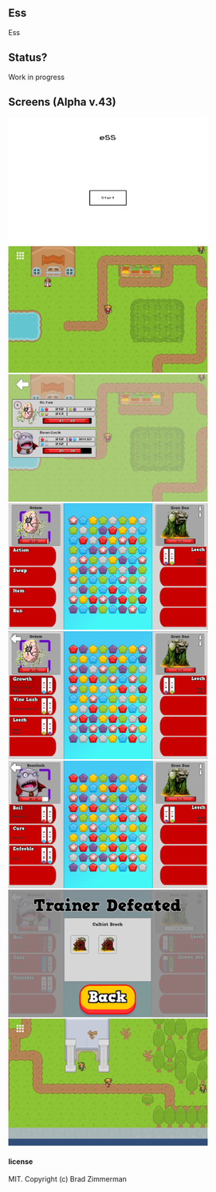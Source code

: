## Ess
Ess

## Status?
Work in progress

## Screens (Alpha v.43)
<img src="./Screens/01_2018-08-14.png" width="400"/>
<img src="./Screens/02_2018-08-14.png" width="400"/>
<img src="./Screens/03_2018-08-14.png" width="400"/>
<img src="./Screens/04_2018-08-14.png" width="400"/>
<img src="./Screens/05_2018-08-14.png" width="400"/>
<img src="./Screens/06_2018-08-14.png" width="400"/>
<img src="./Screens/07_2018-08-14.png" width="400"/>
<img src="./Screens/08_2018-08-14.png" width="400"/>

#### license

MIT. Copyright (c) Brad Zimmerman
